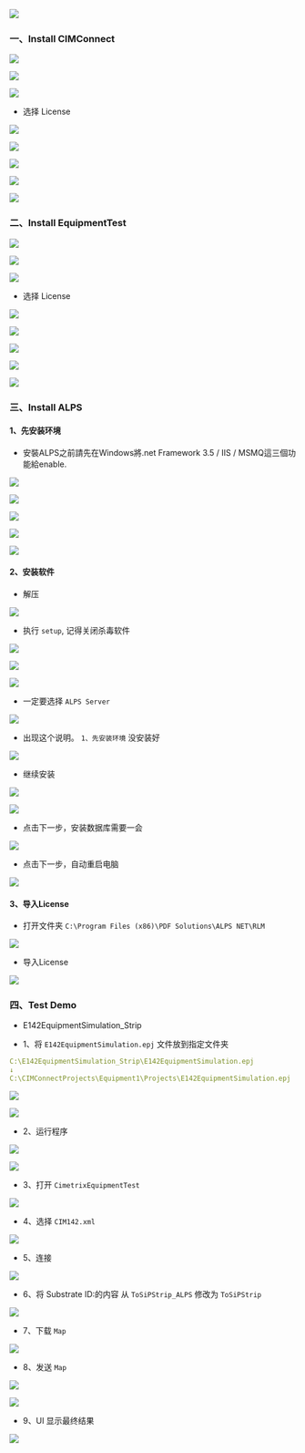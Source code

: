 

![](https://easyimage.ghuang.top/i/2024/09/03/145527-1.webp)

### 一、Install CIMConnect

![](https://easyimage.ghuang.top/i/2024/09/03/145627-1.webp)

![](https://easyimage.ghuang.top/i/2024/09/03/145648-1.webp)

![](https://easyimage.ghuang.top/i/2024/09/03/145701-1.webp)

- 选择 License

![](https://easyimage.ghuang.top/i/2024/09/03/145745-1.webp)

![](https://easyimage.ghuang.top/i/2024/09/03/145801-1.webp)

![](https://easyimage.ghuang.top/i/2024/09/03/145819-1.webp)

![](https://easyimage.ghuang.top/i/2024/09/03/145834-1.webp)

![](https://easyimage.ghuang.top/i/2024/09/03/145900-1.webp)


### 二、Install EquipmentTest

![](https://easyimage.ghuang.top/i/2024/09/03/145935-1.webp)

![](https://easyimage.ghuang.top/i/2024/09/03/145958-1.webp)

![](https://easyimage.ghuang.top/i/2024/09/03/150016-1.webp)

- 选择 License

![](https://easyimage.ghuang.top/i/2024/09/03/150059-1.webp)

![](https://easyimage.ghuang.top/i/2024/09/03/150114-1.webp)

![](https://easyimage.ghuang.top/i/2024/09/03/150127-1.webp)

![](https://easyimage.ghuang.top/i/2024/09/03/150139-1.webp)

![](https://easyimage.ghuang.top/i/2024/09/03/150215-1.webp)

### 三、Install ALPS

#### 1、先安装环境
- 安裝ALPS之前請先在Windows將.net Framework 3.5 / IIS / MSMQ這三個功能給enable.

![](https://easyimage.ghuang.top/i/2024/09/03/151155-1.webp)

![](https://easyimage.ghuang.top/i/2024/09/03/151231-1.webp)

![](https://easyimage.ghuang.top/i/2024/09/03/151358-1.webp)

![](https://easyimage.ghuang.top/i/2024/09/03/151458-1.webp)

![](https://easyimage.ghuang.top/i/2024/09/03/151722-1.webp)

#### 2、安装软件

- 解压

![](https://easyimage.ghuang.top/i/2024/09/03/150309-1.webp)

- 执行 `setup`, 记得关闭杀毒软件

![](https://easyimage.ghuang.top/i/2024/09/03/150554-1.webp)

![](https://easyimage.ghuang.top/i/2024/09/03/150659-1.webp)

![](https://easyimage.ghuang.top/i/2024/09/03/150724-1.webp)

- 一定要选择 `ALPS Server`

![](https://easyimage.ghuang.top/i/2024/09/03/150741-1.webp)


- 出现这个说明。 `1、先安装环境` 没安装好

![](https://easyimage.ghuang.top/i/2024/09/03/150842-1.webp)

- 继续安装

![](https://easyimage.ghuang.top/i/2024/09/03/151817-1.webp)

![](https://easyimage.ghuang.top/i/2024/09/03/151839-1.webp)

- 点击下一步，安装数据库需要一会

![](https://easyimage.ghuang.top/i/2024/09/03/151858-1.webp)

- 点击下一步，自动重启电脑

![](https://easyimage.ghuang.top/i/2024/09/03/152350-1.webp)


#### 3、导入License

- 打开文件夹 `C:\Program Files (x86)\PDF Solutions\ALPS NET\RLM`

![](https://easyimage.ghuang.top/i/2024/09/03/153350-1.webp)


- 导入License

![](https://easyimage.ghuang.top/i/2024/09/03/153443-1.webp)


### 四、Test Demo

- E142EquipmentSimulation_Strip

- 1、将 `E142EquipmentSimulation.epj` 文件放到指定文件夹

```yaml
C:\E142EquipmentSimulation_Strip\E142EquipmentSimulation.epj
↓
C:\CIMConnectProjects\Equipment1\Projects\E142EquipmentSimulation.epj
```
![](https://easyimage.ghuang.top/i/2024/09/03/155200-1.webp)

![](https://easyimage.ghuang.top/i/2024/09/03/154144-1.webp)


- 2、运行程序

![](https://easyimage.ghuang.top/i/2024/09/03/154231-1.webp)

![](https://easyimage.ghuang.top/i/2024/09/03/154425-1.webp)

- 3、打开 `CimetrixEquipmentTest`

![](https://easyimage.ghuang.top/i/2024/09/03/154329-1.webp)

- 4、选择 `CIM142.xml`

![](https://easyimage.ghuang.top/i/2024/09/03/154459-1.webp)

- 5、连接
  
![](https://easyimage.ghuang.top/i/2024/09/03/154548-1.webp)

- 6、将 Substrate ID:的内容 从 `ToSiPStrip_ALPS` 修改为 `ToSiPStrip`

![](https://easyimage.ghuang.top/i/2024/09/03/154731-1.webp)

- 7、下载 `Map`

![](https://easyimage.ghuang.top/i/2024/09/03/154800-1.webp)

- 8、发送 `Map`

![](https://easyimage.ghuang.top/i/2024/09/03/154838-1.webp)

![](https://easyimage.ghuang.top/i/2024/09/03/154947-1.webp)

- 9、UI 显示最终结果

![](https://easyimage.ghuang.top/i/2024/09/03/155047-1.webp)